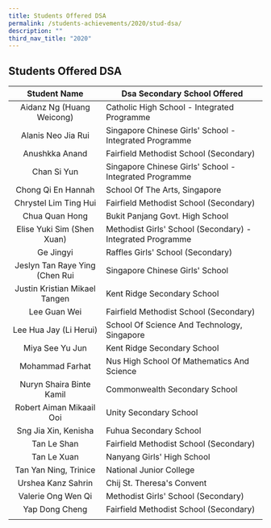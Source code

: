 ```yaml
---
title: Students Offered DSA
permalink: /students-achievements/2020/stud-dsa/
description: ""
third_nav_title: "2020"
---
```

## Students Offered DSA

| **Student Name**  | **Dsa Secondary School Offered**  |
|:-:|---|
| Aidanz Ng (Huang Weicong)  | Catholic High School - Integrated Programme  |
| Alanis Neo Jia Rui  | Singapore Chinese Girls' School - Integrated Programme  |
|Anushkka Anand  | Fairfield Methodist School (Secondary)  |
| Chan Si Yun  |Singapore Chinese Girls' School - Integrated Programme   |
| Chong Qi En Hannah  | School Of The Arts, Singapore  |
| Chrystel Lim Ting Hui  | Fairfield Methodist School (Secondary)  |
| Chua Quan Hong  |Bukit Panjang Govt. High School   |
| Elise Yuki Sim (Shen Xuan)  | Methodist Girls' School (Secondary) - Integrated Programme  |
| Ge Jingyi  | Raffles Girls' School (Secondary)  |
| Jeslyn Tan Raye Ying (Chen Rui  | Singapore Chinese Girls' School  |
|  Justin Kristian Mikael Tangen | Kent Ridge Secondary School  |
| Lee Guan Wei  | Fairfield Methodist School (Secondary)  |
| Lee Hua Jay (Li Herui)  | School Of Science And Technology, Singapore  |
| Miya See Yu Jun  | Kent Ridge Secondary School  |
| Mohammad Farhat  | Nus High School Of Mathematics And Science  |
| Nuryn Shaira Binte Kamil  | Commonwealth Secondary School  |
| Robert Aiman Mikaail Ooi  | Unity Secondary School  |
| Sng Jia Xin, Kenisha  | Fuhua Secondary School  |
| Tan Le Shan  | Fairfield Methodist School (Secondary)  |
| Tan Le Xuan  | Nanyang Girls' High School  |
| Tan Yan Ning, Trinice  | National Junior College  |
| Urshea Kanz Sahrin  | Chij St. Theresa's Convent  |
| Valerie Ong Wen Qi  | Methodist Girls' School (Secondary)  |
| Yap Dong Cheng  |Fairfield Methodist School (Secondary)   |
|   |   |